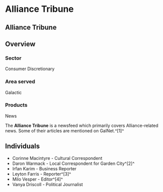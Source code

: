 # Alliance Tribune
## Alliance Tribune

		

## Overview

### Sector

Consumer Discretionary

### Area served

Galactic

### Products

News

The **Alliance Tribune** is a newsfeed which primarily covers Alliance-related news. Some of their articles are mentioned on GalNet.^[1]^

## Individuals

- Corinne Macintyre - Cultural Correspondent
- Daron Warmack - Local Correspondent for Garden City^[2]^
- Irfan Karim - Business Reporter
- Leyton Farris - Reporter^[3]^
- Milo Vesper - Editor^[4]^
- Vanya Driscoll - Political Journalist